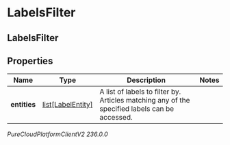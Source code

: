 # LabelsFilter

## LabelsFilter

## Properties

|Name | Type | Description | Notes|
|------------ | ------------- | ------------- | -------------|
| **entities** | [list[LabelEntity]](LabelEntity) | A list of labels to filter by. Articles matching any of the specified labels can be accessed. | |



_PureCloudPlatformClientV2 236.0.0_
